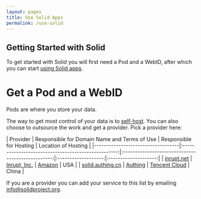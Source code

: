 ```yaml
---
layout: pages
title: Use Solid Apps
permalink: /use-solid
---
```


## Getting Started with Solid
To get started with Solid you will first need a Pod and a WebID, after which you can start [using Solid apps]({{site.baseUrl}}/use-solid/apps). 

# Get a Pod and a WebID
Pods are where you store your data. 

The way to get most control of your data is to [self-host](/for-developers/pod-server). You can also choose to outsource the work and get a provider. Pick a provider here:


| Provider | Responsible for Domain Name and Terms of Use | Responsible for Hosting | Location of Hosting |
|-----------------------------------|:---------------------------------------------------:|:-------------------------------------------------:|:-------------------:|:--------------------:|
| [inrupt.net](https://inrupt.net) | [Inrupt, Inc.](https://inrupt.com/terms-of-service) | [Amazon](https://aws.amazon.com) | USA |
| [solid.authing.cn](https://solid.authing.cn) | [Authing](https://authing.cn) | [Tencent Cloud](https://cloud.tencent.com) | China |

If you are a provider you can add your service to this list by emailing [info@solidproject.org](mailto:info@solidproject.org).
